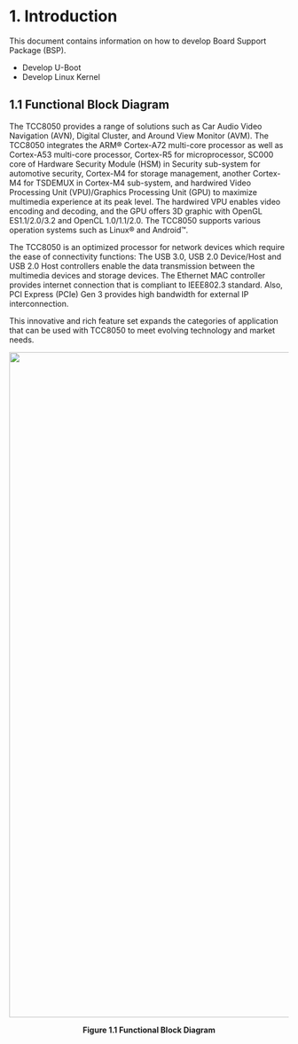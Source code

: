 #  1. Introduction

This document contains information on how to develop Board Support Package (BSP).

- Develop U-Boot
- Develop Linux Kernel

## 1.1 Functional Block Diagram

The TCC8050 provides a range of solutions such as Car Audio Video Navigation (AVN), Digital Cluster, and Around View Monitor (AVM). The TCC8050 integrates the ARM® Cortex-A72 multi-core processor as well as Cortex-A53 multi-core processor, Cortex-R5 for microprocessor, SC000 core of Hardware Security Module (HSM) in Security sub-system for automotive security, Cortex-M4 for storage management, another Cortex-M4 for TSDEMUX in Cortex-M4 sub-system, and hardwired Video Processing Unit (VPU)/Graphics Processing Unit (GPU) to maximize multimedia experience at its peak level. The hardwired VPU enables video encoding and decoding, and the GPU offers 3D graphic with OpenGL ES1.1/2.0/3.2 and OpenCL 1.0/1.1/2.0. The TCC8050 supports various operation systems such as Linux® and Android™.

The TCC8050 is an optimized processor for network devices which require the ease of connectivity functions: The USB 3.0, USB 2.0 Device/Host and USB 2.0 Host controllers enable the data transmission between the multimedia devices and storage devices. The Ethernet MAC controller provides internet connection that is compliant to IEEE802.3 standard. Also, PCI Express (PCIe) Gen 3 provides high bandwidth for external IP interconnection.

This innovative and rich feature set expands the categories of application that can be used with TCC8050 to meet evolving technology and market needs.

<p align="center">
    <img src="https://github.com/Topst-Dev/Documentation/assets/161264431/a1813610-7b2c-4b7f-bcf9-d8b39ddfd8f6" width="750" height="1200">
</p>
<p align="center"><strong>Figure 1.1 Functional Block Diagram</strong></p>
